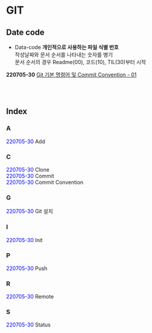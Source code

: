 # GIT

## Date code

- Data-code **개인적으로 사용하는 파일 식별 번호**<br>
  작성날짜와 문서 순서를 나타내는 숫자를 병기<br>
  문서 순서의 경우 Readme(00), 코드(10), TIL(30)부터 시작<br>

**220705-30** [Git 기본 명령어 및 Commit Convention - 01](https://github.com/Cookie-Rook/TIL/blob/main/Git/Git%20%EA%B8%B0%EB%B3%B8%20%EB%AA%85%EB%A0%B9%EC%96%B4%20%EB%B0%8F%20Commit%20Convention%20-%2001.md)

<br>
<br>

## Index

### A

<span style="color:blue">220705-30</span> Add<br>

### C

<span style="color:blue">220705-30</span> Clone<br>
<span style="color:blue">220705-30</span> Commit<br>
<span style="color:blue">220705-30</span> Commit Convention<br>

### G

<span style="color:blue">220705-30</span> Git 설치 <br>

### I

<span style="color:blue">220705-30</span> Init <br>

### P

<span style="color:blue">220705-30</span> Push<br>

### R

<span style="color:blue">220705-30</span> Remote<br>

### S

<span style="color:blue">220705-30</span> Status<br>
